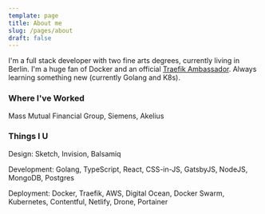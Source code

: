 ```yaml
---
template: page
title: About me
slug: /pages/about
draft: false
---
```

I'm a full stack developer with two fine arts degrees, currently living in Berlin. I'm a huge fan of Docker and an official [Traefik Ambassador](https://info.containo.us/traefik-ambassador-program). Always learning something new (currently Golang and K8s).

### Where I've Worked

Mass Mutual Financial Group, Siemens, Akelius

### Things I U

Design: Sketch, Invision, Balsamiq

Development: Golang, TypeScript, React, CSS-in-JS, GatsbyJS, NodeJS, MongoDB, Postgres

Deployment: Docker, Traefik, AWS, Digital Ocean, Docker Swarm, Kubernetes, Contentful, Netlify, Drone, Portainer

